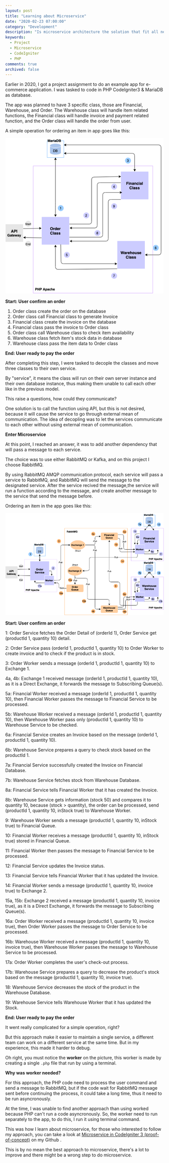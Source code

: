 ```yaml
---
layout: post
title: "Learning about Microservice"
date: "2020-02-23 07:00:00"
category: "Development"
description: "Is microservice architecture the solution that fit all needs?"
keywords:
  - Project
  - Microservice
  - CodeIgniter
  - PHP
comments: true
archived: false
---
```


Earlier in 2020, I got a project assignment to do an example app for e-commerce application. I was tasked to code in PHP CodeIgniter3 & MariaDB as database.

The app was planned to have 3 specific class, those are Financial, Warehouse, and Order. The Warehouse class will handle item related functions, the Financial class will handle invoice and payment related function, and the Order class will handle the order from user.

A simple operation for ordering an item in app goes like this:

![Monolithic-Architecture](/assets/others/monolithic-poc.png)

**Start: User confirm an order**

1. Order class create the order on the database
2. Order class call Financial class to generate Invoice
3. Financial class create the invoice on the database
4. Financial class pass the invoice to Order class
5. Order class call Warehouse class to check item availability
6. Warehouse class fetch item's stock data in database
7. Warehouse class pass the item data to Order class

**End: User ready to pay the order**

After completing this step, I were tasked to decople the classes and move three classes to their own service.

By "service", it means the class will run on their own server instance and their own database instance, thus making them unable to call each other like in the previous model.

This raise a questions, how could they communicate?

One solution is to call the function using API, but this is not desired, because it will cause the service to go through external mean of communication. The idea of decopling was to let the services communicate to each other without using external mean of communication.

**Enter Microservice**

At this point, I reached an answer, it was to add another dependency that will pass a message to each service. 

The choice was to use either RabbitMQ or Kafka, and on this project I choose RabbitMQ.

By using RabbitMQ AMQP communication protocol, each service will pass a service to RabbitMQ, and RabbitMQ will send the message to the designated service. After the service recived the message,the service will run a function according to the message, and create another message to the service that send the message before.

Ordering an item in the app goes like this:

![Microservice-Architecture](/assets/others/microservice-poc.png)

**Start: User confirm an order**

1: Order Service fetches the Order Detail of (orderId 1), Order Service get (productId 1, quantity 10) detail.

2: Order Service pass (orderId 1, productId 1, quantity 10) to Order Worker to create invoice and to check if the product is in stock.

3: Order Worker sends a message (orderId 1, productId 1, quantity 10) to Exchange 1.

4a, 4b: Exchange 1 received message (orderId 1, productId 1, quantity 10), as it is a Direct Exchange, it forwards the message to Subscribing Queue(s).

5a: Financial Worker received a message (orderId 1, productId 1, quantity 10), then Financial Worker passes the message to Financial Service to be processed.

5b: Warehouse Worker received a message (orderId 1, productId 1, quantity 10), then Warehouse Worker pass only (productId 1, quantity 10) to Warehouse Service to be checked.

6a: Financial Service creates an Invoice based on the message (orderId 1, productId 1, quantity 10).

6b: Warehouse Service prepares a query to check stock based on the productId 1.

7a: Financial Service successfully created the Invoice on Financial Database.

7b: Warehouse Service fetches stock from Warehouse Database.

8a: Financial Service tells Financial Worker that it has created the Invoice.

8b: Warehouse Service gets information (stock 50) and compares it to quantity 10, because (stock > quantity), the order can be processed, send (productId 1, quantity 10, inStock true) to Warehouse Worker.

9: Warehouse Worker sends a message (productId 1, quantity 10, inStock true) to Financial Queue.

10: Financial Worker receives a message (productId 1, quantity 10, inStock true) stored in Financial Queue.

11: Financial Worker then passes the message to Financial Service to be processed.

12: Financial Service updates the Invoice status.

13: Financial Service tells Financial Worker that it has updated the Invoice.

14: Financial Worker sends a message (productId 1, quantity 10, invoice true) to Exchange 2.

15a, 15b: Exchange 2 received a message (productId 1, quantity 10, invoice true), as it is a Direct Exchange, it forwards the message to Subscribing Queue(s).

16a: Order Worker received a message (productId 1, quantity 10, invoice true), then Order Worker passes the message to Order Service to be processed.

16b: Warehouse Worker received a message (productId 1, quantity 10, invoice true), then Warehouse Worker passes the message to Warehouse Service to be processed.

17a: Order Worker completes the user's check-out process.

17b: Warehouse Service prepares a query to decrease the product's stock based on the message (productId 1, quantity 10, invoice true).

18: Warehouse Service decreases the stock of the product in the Warehouse Database.

19: Warehouse Service tells Warehouse Worker that it has updated the Stock.

**End: User ready to pay the order**

It went really complicated for a simple operation, right?

But this approach make it easier to maintain a single service, a different team can work on a different service at the same time. But in my experience, this made it harder to debug.

Oh right, you must notice the **worker** on the picture, this worker is made by creating a single `.php` file that run by using a terminal.

**Why was worker needed?**

For this approach, the PHP code need to process the user command and send a message to RabbitMQ, but if the code wait for RabbitMQ message sent before continuing the process, it could take a long time, thus it need to be run asyncronously.

At the time, I was unable to find another approach than using worked because PHP can't run a code asyncronously. So, the worker need to run separately to the app, to do this, I run it using terminal command.

This was how I learn about microservice, for those who interested to follow my approach, you can take a look at <a href="https://github.com/madeindra/codeigniter-microservice">Microservice in CodeIgniter 3 (proof-of-concept)</a> on my Github .

This is by no mean the best approach to microservice, there's a lot to improve and there might be a wrong step to do microservice.
